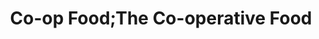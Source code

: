 ---
title: "Co-op Food;The Co-operative Food"
url: /doncaster/co-op-food-the-co-operative-food/
shop: supermarket
---
